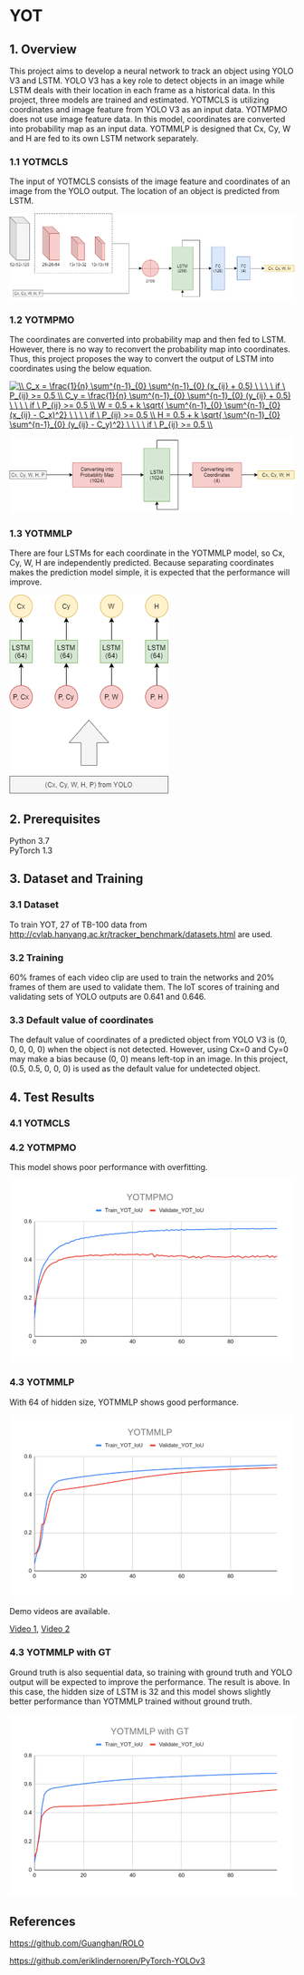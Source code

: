 # YOT

## 1. Overview

This project aims to develop a neural network to track an object using YOLO V3 and LSTM. YOLO V3 has a key role to detect objects in an image while LSTM deals with their location in each frame as a historical data. In this project, three models are trained and estimated. YOTMCLS is utilizing coordinates and image feature from YOLO V3 as an input data. YOTMPMO does not use image feature data. In this model, coordinates are converted into probability map as an input data. YOTMMLP is designed that Cx, Cy, W and H are fed to its own LSTM network separately.

### 1.1 YOTMCLS

The input of YOTMCLS consists of the image feature and coordinates of an image from the YOLO output. The location of an object is predicted from LSTM.


![YOTMCLS](https://github.com/JunwookHeo/YOLO-OT/blob/master/Report/YOTMCLS.png)


### 1.2 YOTMPMO

The coordinates are converted into probability map and then fed to LSTM. However, there is no way to reconvert the probability map into coordinates. Thus, this project proposes the way to convert the output of LSTM into coordinates using the below equation.


<a href="https://www.codecogs.com/eqnedit.php?latex=\\&space;C_x&space;=&space;\frac{1}{n}&space;\sum^{n-1}_{0}&space;\sum^{n-1}_{0}&space;(x_{ij}&space;&plus;&space;0.5)&space;\&space;\&space;\&space;\&space;if&space;\&space;P_{ij}&space;>=&space;0.5&space;\\&space;C_y&space;=&space;\frac{1}{n}&space;\sum^{n-1}_{0}&space;\sum^{n-1}_{0}&space;(y_{ij}&space;&plus;&space;0.5)&space;\&space;\&space;\&space;\&space;if&space;\&space;P_{ij}&space;>=&space;0.5&space;\\&space;W&space;=&space;0.5&space;&plus;&space;k&space;\sqrt{&space;\sum^{n-1}_{0}&space;\sum^{n-1}_{0}&space;(x_{ij}&space;-&space;C_x)^2}&space;\&space;\&space;\&space;\&space;if&space;\&space;P_{ij}&space;>=&space;0.5&space;\\&space;H&space;=&space;0.5&space;&plus;&space;k&space;\sqrt{&space;\sum^{n-1}_{0}&space;\sum^{n-1}_{0}&space;(y_{ij}&space;-&space;C_y)^2}&space;\&space;\&space;\&space;\&space;if&space;\&space;P_{ij}&space;>=&space;0.5&space;\\" target="_blank"><img src="https://latex.codecogs.com/gif.latex?\\&space;C_x&space;=&space;\frac{1}{n}&space;\sum^{n-1}_{0}&space;\sum^{n-1}_{0}&space;(x_{ij}&space;&plus;&space;0.5)&space;\&space;\&space;\&space;\&space;if&space;\&space;P_{ij}&space;>=&space;0.5&space;\\&space;C_y&space;=&space;\frac{1}{n}&space;\sum^{n-1}_{0}&space;\sum^{n-1}_{0}&space;(y_{ij}&space;&plus;&space;0.5)&space;\&space;\&space;\&space;\&space;if&space;\&space;P_{ij}&space;>=&space;0.5&space;\\&space;W&space;=&space;0.5&space;&plus;&space;k&space;\sqrt{&space;\sum^{n-1}_{0}&space;\sum^{n-1}_{0}&space;(x_{ij}&space;-&space;C_x)^2}&space;\&space;\&space;\&space;\&space;if&space;\&space;P_{ij}&space;>=&space;0.5&space;\\&space;H&space;=&space;0.5&space;&plus;&space;k&space;\sqrt{&space;\sum^{n-1}_{0}&space;\sum^{n-1}_{0}&space;(y_{ij}&space;-&space;C_y)^2}&space;\&space;\&space;\&space;\&space;if&space;\&space;P_{ij}&space;>=&space;0.5&space;\\" title="\\ C_x = \frac{1}{n} \sum^{n-1}_{0} \sum^{n-1}_{0} (x_{ij} + 0.5) \ \ \ \ if \ P_{ij} >= 0.5 \\ C_y = \frac{1}{n} \sum^{n-1}_{0} \sum^{n-1}_{0} (y_{ij} + 0.5) \ \ \ \ if \ P_{ij} >= 0.5 \\ W = 0.5 + k \sqrt{ \sum^{n-1}_{0} \sum^{n-1}_{0} (x_{ij} - C_x)^2} \ \ \ \ if \ P_{ij} >= 0.5 \\ H = 0.5 + k \sqrt{ \sum^{n-1}_{0} \sum^{n-1}_{0} (y_{ij} - C_y)^2} \ \ \ \ if \ P_{ij} >= 0.5 \\" /></a>

![YOTMPMO](https://github.com/JunwookHeo/YOLO-OT/blob/master/Report/YOTMPMO.png)



### 1.3 YOTMMLP

There are four LSTMs for each coordinate in the YOTMMLP model, so Cx, Cy, W, H are independently predicted. Because separating coordinates makes the prediction model simple, it is expected that the performance will improve.

![YOTMMLP](https://github.com/JunwookHeo/YOLO-OT/blob/master/Report/YOTMMLP.png)



## 2. Prerequisites

Python 3.7  
PyTorch 1.3  

## 3. Dataset and Training

### 3.1 Dataset

To train YOT, 27 of TB-100 data from http://cvlab.hanyang.ac.kr/tracker_benchmark/datasets.html are used.

### 3.2 Training

60% frames of each video clip are used to train the networks and 20% frames of them are used to validate them. The IoT scores of training and validating sets of YOLO outputs are 0.641 and 0.646.

### 3.3 Default value of coordinates

The default value of coordinates of a predicted object from YOLO V3 is (0, 0, 0, 0, 0) when the object is not detected. However, using Cx=0 and Cy=0 may make a bias because (0, 0) means left-top in an image. In this project, (0.5, 0.5, 0, 0, 0) is used as the default value for undetected object.


## 4. Test Results

### 4.1 YOTMCLS

### 4.2 YOTMPMO
This model shows poor performance with overfitting.

![YOTMPMO](https://github.com/JunwookHeo/YOLO-OT/blob/master/Report/Result_YOTMPMO.png)



### 4.3 YOTMMLP
With 64 of hidden size, YOTMMLP shows good performance.

![YOTMMLP](https://github.com/JunwookHeo/YOLO-OT/blob/master/Report/Result_YOTMMLP.png)

Demo videos are available. 

[Video 1](https://youtu.be/uM0QMNIsCD8),
[Video 2](https://youtu.be/Q2IWIX3TtiA)


### 4.3 YOTMMLP with GT

Ground truth is also sequential data, so training with ground truth and YOLO output will be expected to improve the performance. The result is above. In this case, the hidden size of LSTM is 32 and this model shows slightly better performance than YOTMMLP trained without ground truth.


![YOTMMLP with GT](https://github.com/JunwookHeo/YOLO-OT/blob/master/Report/Result_YOTMMLP_with_GT.png)


## References

https://github.com/Guanghan/ROLO  

https://github.com/eriklindernoren/PyTorch-YOLOv3  



